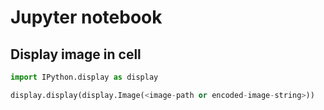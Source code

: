 # Jupyter notebook

## Display image in cell

```python
import IPython.display as display

display.display(display.Image(<image-path or encoded-image-string>))
```
